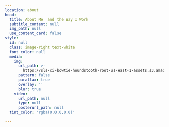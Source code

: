 ```yaml
---
location: about
head:
  title: About Me  and the Way I Work
  subtitle_content: null
  img_path: null
  use_content_card: false
style:
  id: null
  class: image-right text-white
  font_color: null
  media:
    img:
      url_path: >-
        https://sls-ci-bowtie-houndstooth-root-us-east-1-assets.s3.amazonaws.com/NickArrasate/perceptivecounseling/1646177956029-annie-spratt-zA7I5BtFbvw-unsplash.jpg
      pattern: false
      parallax: true
      overlay: ''
      blur: true
    video:
      url_path: null
      type: null
      posterurl_path: null
  tint_color: 'rgba(0,0,0,0.0)'

---
```


